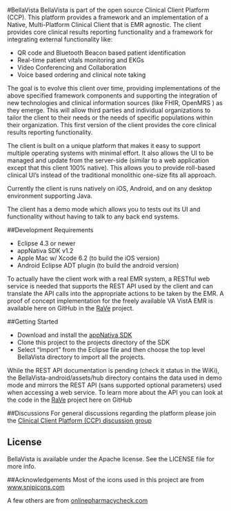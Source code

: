 #BellaVista
BellaVista is part of the open source Clinical Client Platform (CCP). This platform provides a framework and an implementation of a Native, Multi-Platform Clinical Client that is EMR agnostic. The client provides core clinical results reporting functionality and a framework for integrating external functionality like:

* QR code and Bluetooth Beacon based patient identification
* Real-time patient vitals monitoring and EKGs
* Video Conferencing and Collaboration
* Voice based ordering and clinical note taking

The goal is to evolve this client over time, providing implementations of the above specified framework components and supporting the integration of new technologies and clinical information sources (like FHIR, OpenMRS ) as they emerge. This will allow third parties and individual organizations to tailor the client to their needs or the needs of specific populations within their organization. This first version of the client provides the core clinical results reporting functionality. 

The client is built on a unique platform that makes it easy to support multiple operating systems with minimal effort. It also allows the UI to be managed and update from the server-side (similar to a web application except that this client 100% native). This allows you to provide roll-based clinical UI’s instead of the traditional monolithic one-size fits all approach.

Currently the client is runs natively on iOS, Android, and on any desktop environment supporting Java.

The client has a demo mode which allows you to tests out its UI and functionality without having to talk to any back end systems.

##Development Requirements
* Eclipse 4.3 or newer
* appNativa SDK v1.2
* Apple Mac w/ Xcode 6.2 (to build the iOS version)
* Android Eclipse ADT plugin (to build the android version)

To actually have the client work with a real EMR system, a RESTful web service is needed that supports the REST API used by the client and can translate the API calls into the appropriate actions to be taken by the EMR. A proof of concept implementation for the freely available VA VistA EMR is available here on GitHub in the [RaVe](https://github.com/sparseware/ccp-rave) project.

##Getting Started
* Download and install the [appNativa SDK](http://www.appnativa.com/downloads)
* Clone this project to the projects directory of the SDK
* Select “Import” from the Eclipse file and then choose the top level BellaVista directory to import all the projects.

While the REST API documentation is pending (check it status in the WiKi), the BellaVista-android/assets/hub directory contains the data used in demo mode and mirrors the REST API (sans supported optional parameters) used when accessing a web service. To learn more about the API you can look at the code in the [RaVe](https://github.com/sparseware/ccp-rave) project here on GitHub

##Discussions
For general discussions regarding the platform please join the [Clinical Client Platform (CCP) discussion group](http://groups.google.com/d/forum/clinical-client-platform)

## License
BellaVista is available under the Apache license. See the LICENSE file for more info.

##Acknowledgements
Most of the icons used in this project are from <a xmlns:cc='http://creativecommons.org/ns#' href='http://www.snipicons.com' target='_blank' property='cc:attributionName' rel='cc:attributionURL'>www.snipicons.com</a>

A few others are from <a xmlns:cc='http://creativecommons.org/ns#' href='http://onlinepharmacycheck.com/medico/' target='_blank' property='cc:attributionName' rel='cc:attributionURL'>onlinepharmacycheck.com</a>
